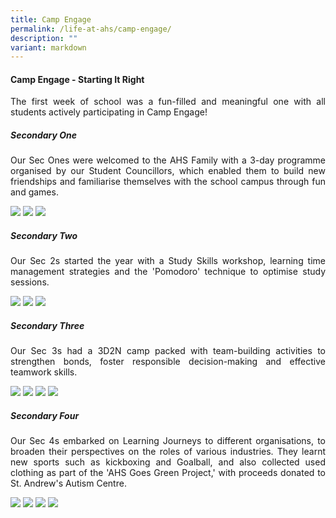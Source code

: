 ```yaml
---
title: Camp Engage
permalink: /life-at-ahs/camp-engage/
description: ""
variant: markdown
---
```

#### Camp Engage - Starting It Right

<p align="justify">
The first week of school was a fun-filled and meaningful one with all students actively participating in Camp Engage!</p>

##### Secondary One
<p align="justify">
Our Sec Ones were welcomed to the AHS Family with a 3-day programme organised by our Student Councillors, which enabled them to build new friendships and familiarise themselves with the school campus through fun and games. </p>

![](/images/Life%20at%20AHS/Camp%20Engage/2024_Camp_Engage_S1_1.jpg)
![](/images/Life%20at%20AHS/Camp%20Engage/2024_Camp_Engage_S1_2.jpg)
![](/images/Life%20at%20AHS/Camp%20Engage/2024_Camp_Engage_S1_3.jpg)

##### Secondary Two
<p align="justify">
Our Sec 2s started the year with a Study Skills workshop, learning time management strategies and the 'Pomodoro' technique to optimise study sessions. </p>

![](/images/Life%20at%20AHS/Camp%20Engage/2024_Camp_Engage_S2_1.jpg)
![](/images/Life%20at%20AHS/Camp%20Engage/2024_Camp_Engage_S2_2.jpg)
![](/images/Life%20at%20AHS/Camp%20Engage/2024_Camp_Engage_S2_3.jpg)

##### Secondary Three
<p align="justify">
Our Sec 3s had a 3D2N camp packed with team-building activities to strengthen bonds, foster responsible decision-making and effective teamwork skills. </p>

![](/images/Life%20at%20AHS/Camp%20Engage/2024_Camp_Engage_S3_1.jpg)
![](/images/Life%20at%20AHS/Camp%20Engage/2024_Camp_Engage_S3_2.jpg)
![](/images/Life%20at%20AHS/Camp%20Engage/2024_Camp_Engage_S3_3.jpg)
![](/images/Life%20at%20AHS/Camp%20Engage/2024_Camp_Engage_S3_4.jpg)

##### Secondary Four
<p align="justify">
Our Sec 4s embarked on Learning Journeys to different organisations, to broaden their perspectives on the roles of various industries. They learnt new sports such as kickboxing and Goalball, and also collected used clothing as part of the 'AHS Goes Green Project,' with proceeds donated to St. Andrew's Autism Centre.</p>

![](/images/Life%20at%20AHS/Camp%20Engage/2024_Camp_Engage_S4_1.jpg)
![](/images/Life%20at%20AHS/Camp%20Engage/2024_Camp_Engage_S4_2.jpg)
![](/images/Life%20at%20AHS/Camp%20Engage/2024_Camp_Engage_S4_3.jpg)
![](/images/Life%20at%20AHS/Camp%20Engage/2024_Camp_Engage_S4_4.jpg)